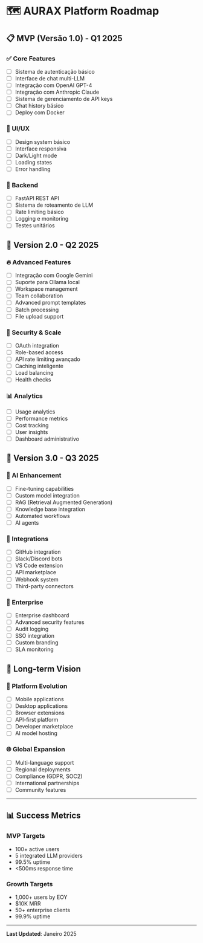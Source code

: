 # 🗺️ AURAX Platform Roadmap

## 📋 MVP (Versão 1.0) - Q1 2025

### ✅ Core Features
- [ ] Sistema de autenticação básico
- [ ] Interface de chat multi-LLM
- [ ] Integração com OpenAI GPT-4
- [ ] Integração com Anthropic Claude
- [ ] Sistema de gerenciamento de API keys
- [ ] Chat history básico
- [ ] Deploy com Docker

### 🎨 UI/UX
- [ ] Design system básico
- [ ] Interface responsiva
- [ ] Dark/Light mode
- [ ] Loading states
- [ ] Error handling

### 🔧 Backend
- [ ] FastAPI REST API
- [ ] Sistema de roteamento de LLM
- [ ] Rate limiting básico
- [ ] Logging e monitoring
- [ ] Testes unitários

## 🚀 Version 2.0 - Q2 2025

### 🔥 Advanced Features
- [ ] Integração com Google Gemini
- [ ] Suporte para Ollama local
- [ ] Workspace management
- [ ] Team collaboration
- [ ] Advanced prompt templates
- [ ] Batch processing
- [ ] File upload support

### 🔐 Security & Scale
- [ ] OAuth integration
- [ ] Role-based access
- [ ] API rate limiting avançado
- [ ] Caching inteligente
- [ ] Load balancing
- [ ] Health checks

### 📊 Analytics
- [ ] Usage analytics
- [ ] Performance metrics
- [ ] Cost tracking
- [ ] User insights
- [ ] Dashboard administrativo

## 🌟 Version 3.0 - Q3 2025

### 🤖 AI Enhancement
- [ ] Fine-tuning capabilities
- [ ] Custom model integration
- [ ] RAG (Retrieval Augmented Generation)
- [ ] Knowledge base integration
- [ ] Automated workflows
- [ ] AI agents

### 🔗 Integrations
- [ ] GitHub integration
- [ ] Slack/Discord bots
- [ ] VS Code extension
- [ ] API marketplace
- [ ] Webhook system
- [ ] Third-party connectors

### 🏢 Enterprise
- [ ] Enterprise dashboard
- [ ] Advanced security features
- [ ] Audit logging
- [ ] SSO integration
- [ ] Custom branding
- [ ] SLA monitoring

## 🎯 Long-term Vision

### 🚀 Platform Evolution
- [ ] Mobile applications
- [ ] Desktop applications
- [ ] Browser extensions
- [ ] API-first platform
- [ ] Developer marketplace
- [ ] AI model hosting

### 🌐 Global Expansion
- [ ] Multi-language support
- [ ] Regional deployments
- [ ] Compliance (GDPR, SOC2)
- [ ] International partnerships
- [ ] Community features

---

## 📊 Success Metrics

### MVP Targets
- 100+ active users
- 5 integrated LLM providers
- 99.5% uptime
- <500ms response time

### Growth Targets
- 1,000+ users by EOY
- $10K MRR
- 50+ enterprise clients
- 99.9% uptime

---

**Last Updated**: Janeiro 2025